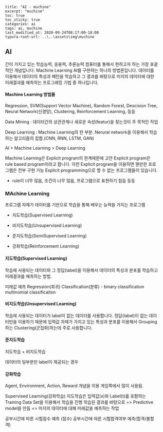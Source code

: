 ```title: "AI - pandas_practice"
title: "AI - muchine"
excerpt: "muchine"
toc: true
toc_sticky: true
categories: ai
tags: ai, muchine
last_modified_at: 2020-09-24T08:17:00-18:00
typora-root-url: ..\..\assets\img\muchine
```

## AI

간이 가지고 있는 학습능력, 응용력, 추론능력 컴퓨터를 통해서 
현하고자 하는 가장 포괄적인 개념입니다.
Machine Learning AI를 구현하는 하나의 방법론입니다. 
데이터를 이용해서 데이터의 특성과 패턴을 학습하고 그 결과를 바탕으로 
미지의 데이터에 대한 미래결과를 예측하는 프로그래밍 기법 중 하나입니다.



####  Machine Learning 방법들

Regression, SVM(Support Vector Machine), Random Forest, Descision Tree,
Neural Network(신경망), Clustering, Reinforcement Learning, 등등

Data Mining : 데이터간의 상관관계나 새로운 속성(featur)을 찾는것이 주 목적인 작업

Deep Learning : Machine Learning의 한 부분. Nerural network을 이용해서 
                             학습하는 알고리즘의 집합.(CNN, RNN, LSTM, GAN)

AI > Machine Learning > Deep Learning

Machine Learning은 Explicit program의 한계때문에 고안
Explicit program은 rule based program이라고 합니다.
이런 Explicit program을 이용하면 웬만한 프로그램은 전부 구현 가능
Explicit programming으로 할 수 없는 프로그램들이 있습니다.

- rule이 너무 많음, 조건이 너무 많음, 프로그램으로 표현하기 힘듬 등등



### MAchine Learning

프로그램 자체가 데이터를 기반으로 학습을 통해 배우는 능력을 가지는 프로그램

 - 지도학습(Supervised Learning)

 - 비지도학습(Unsupervised Learning)

 - 준지도학습(SemiSupervised Learning)

 - 강화학습(Reinforcement Learning)

   

 #### 지도학습(Supervised Learning)

학습에 사용되는 데이터와 그 정답(label)을 이용해서 데이터의 특성과 분포를 학습하고 미래결과를 예측하는 방법.

미래값 예측
Regression(회귀)
Classification(분류) - binary classification
multinomial classificaiton



#### 비지도학습(Unsupervised Learning)

학습에 사용되는 데이터가 label이 없는 데이터를 사용합니다.
정답(label)이 없는 데이터만을 이용하기 때문에 입력값 자체가 가지고 있는 특성과 분포를 이용해서
Grouping하는 Clustering(군집화)하는데 주로 사용합니다.



####  준지도학습 

지도학습 + 비지도학습

데이터의 일부분만 label이 제공되는 경우



#### 강화학습

Agent, Environment, Action, Reward 개념을 이용
게임쪽에서 많이 사용됨.

Supervised Learning(강화학습)
지도학습은 입력값(x)와 Label(t)를 포함하는 Training Data Set을 이용해서 
학습을 진행
학습된 결과를 바탕으로 => Predictive model을 만듬 => 미지의 데이터에 대해 미래값을 예측하는 작업

공부시간에 따른 시험점수 예측 (점수)
공부시간에 따른 시험합격여부 예측(합격/불합격)

